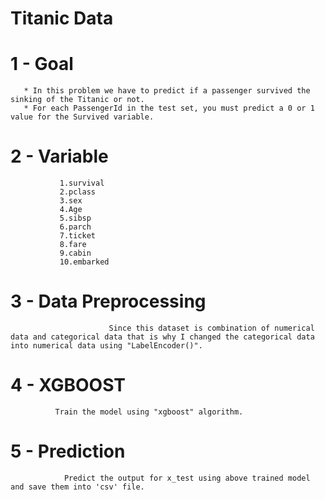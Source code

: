 # Titanic Data

 # 1 - Goal
 
       * In this problem we have to predict if a passenger survived the sinking of the Titanic or not. 
       * For each PassengerId in the test set, you must predict a 0 or 1 value for the Survived variable.
 # 2 - Variable
               1.survival
               2.pclass
               3.sex
               4.Age
               5.sibsp
               6.parch
               7.ticket
               8.fare
               9.cabin
               10.embarked
 # 3 - Data Preprocessing 
                          Since this dataset is combination of numerical data and categorical data that is why I changed the categorical data into numerical data using "LabelEncoder()".
# 4 - XGBOOST
              Train the model using "xgboost" algorithm.
# 5 - Prediction
                Predict the output for x_test using above trained model and save them into 'csv' file.
